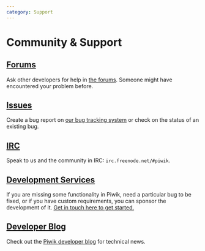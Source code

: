 ```yaml
---
category: Support
---
```

# Community & Support

## [Forums](http://forum.piwik.org/list.php?9)

Ask other developers for help in [the forums](http://forum.piwik.org/list.php?9). Someone might have encountered your problem before.

## [Issues](https://github.com/piwik/piwik/issues)

Create a bug report on [our bug tracking system](https://github.com/piwik/piwik/issues) or check on the status of an existing bug.

## [IRC](http://webchat.freenode.net/?channels=piwik&uio=MTE9NTE3a)

Speak to us and the community in IRC: `irc.freenode.net/#piwik`.

## [Development Services](https://piwik.org/development/)

If you are missing some functionality in Piwik, need a particular bug to be fixed, or if you have custom requirements, you can sponsor the development of it.  [Get in touch here to get started.](https://piwik.org/development/)

## [Developer Blog](http://piwik.org/blog/category/development/)

Check out the [Piwik developer blog](http://piwik.org/blog/category/development/) for technical news.
